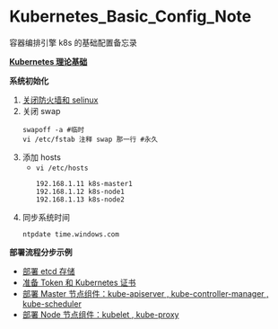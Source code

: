 # Kubernetes_Basic_Config_Note
容器编排引擎 k8s 的基础配置备忘录 

__[Kubernetes 理论基础](https://github.com/lcePolarBear/Kubernetes_Basic_Config_Note/blob/master/k8s%20理论基础.md)__

__系统初始化__
1. [关闭防火墙和 selinux](https://github.com/lcePolarBear/Linux_Basic_Note/blob/master/Linux%20%E7%B3%BB%E7%BB%9F%E5%92%8C%E5%B8%B8%E7%94%A8%E6%8C%87%E4%BB%A4/%E7%A6%81%E7%94%A8%E9%98%B2%E7%81%AB%E5%A2%99%E5%92%8C%20selinux.md)
2. 关闭 swap
    ```
    swapoff -a #临时
    vi /etc/fstab 注释 swap 那一行 #永久
    ```
3. 添加 hosts
    - `vi /etc/hosts`
        ```
        192.168.1.11 k8s-master1
        192.168.1.12 k8s-node1
        192.168.1.13 k8s-node2
        ```
4. 同步系统时间
    ```
    ntpdate time.windows.com
    ```

__部署流程分步示例__
- [部署 etcd 存储](https://github.com/lcePolarBear/Kubernetes_Basic_Config_Note/blob/master/部署过程/部署%20etcd%20群集.md)
- [准备 Token 和 Kubernetes 证书](https://github.com/lcePolarBear/Kubernetes_Basic_Config_Note/blob/master/%E9%83%A8%E7%BD%B2%E8%BF%87%E7%A8%8B/%E5%87%86%E5%A4%87%20Token%20%E5%92%8C%20kubernetes%20%E8%AF%81%E4%B9%A6.md)
- [部署 Master 节点组件：kube-apiserver , kube-controller-manager , kube-scheduler](https://github.com/lcePolarBear/Kubernetes_Basic_Config_Note/blob/master/部署过程/部署%20Master%20节点组件.md)
- [部署 Node 节点组件：kubelet , kube-proxy](https://github.com/lcePolarBear/Kubernetes_Basic_Config_Note/blob/master/部署过程/部署%20Node%20节点组件.md)